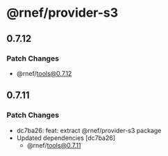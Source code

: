 # @rnef/provider-s3

## 0.7.12

### Patch Changes

- @rnef/tools@0.7.12

## 0.7.11

### Patch Changes

- dc7ba26: feat: extract @rnef/provider-s3 package
- Updated dependencies [dc7ba26]
  - @rnef/tools@0.7.11
